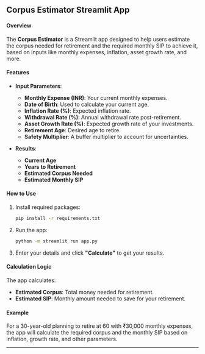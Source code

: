 ## Corpus Estimator Streamlit App

#### Overview
The **Corpus Estimator** is a Streamlit app designed to help users estimate the corpus needed for retirement and the required monthly SIP to achieve it, based on inputs like monthly expenses, inflation, asset growth rate, and more.

#### Features
- **Input Parameters**:
  - **Monthly Expense (INR)**: Your current monthly expenses.
  - **Date of Birth**: Used to calculate your current age.
  - **Inflation Rate (%)**: Expected inflation rate.
  - **Withdrawal Rate (%)**: Annual withdrawal rate post-retirement.
  - **Asset Growth Rate (%)**: Expected growth rate of your investments.
  - **Retirement Age**: Desired age to retire.
  - **Safety Multiplier**: A buffer multiplier to account for uncertainties.

- **Results**:
  - **Current Age**
  - **Years to Retirement**
  - **Estimated Corpus Needed**
  - **Estimated Monthly SIP**

#### How to Use
1. Install required packages:
   ```bash
   pip install -r requirements.txt
   ```

2. Run the app:
   ```bash
   python -m streamlit run app.py
   ```

3. Enter your details and click **"Calculate"** to get your results.

#### Calculation Logic
The app calculates:
- **Estimated Corpus**: Total money needed for retirement.
- **Estimated SIP**: Monthly amount needed to save for your retirement.

#### Example
For a 30-year-old planning to retire at 60 with ₹30,000 monthly expenses, the app will calculate the required corpus and the monthly SIP based on inflation, growth rate, and other parameters.

---